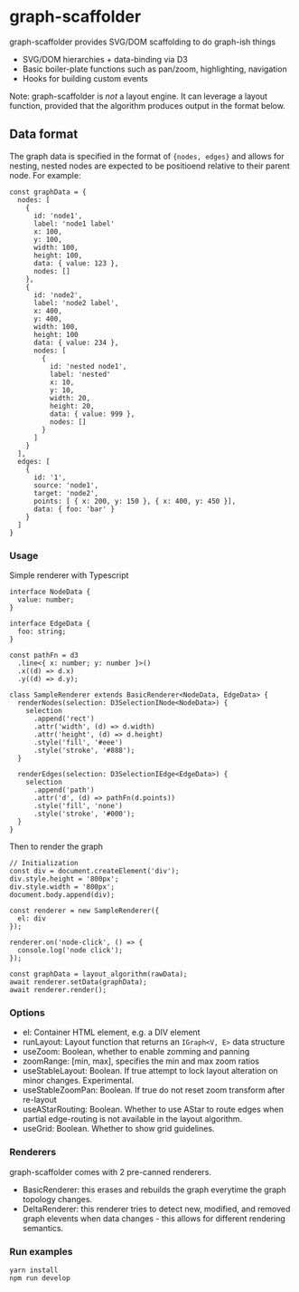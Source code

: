 # graph-scaffolder
graph-scaffolder provides SVG/DOM scaffolding to do graph-ish things
- SVG/DOM hierarchies + data-binding via D3
- Basic boiler-plate functions such as pan/zoom, highlighting, navigation
- Hooks for building custom events

Note: graph-scaffolder is _not_ a layout engine. It can leverage a layout function, provided that the algorithm produces output in the format below.


## Data format
The graph data is specified in the format of `{nodes, edges}` and allows for nesting, nested nodes are expected to be positioend relative to their parent node.  For example:

```
const graphData = {
  nodes: [
    {
      id: 'node1',
      label: 'node1 label'
      x: 100,
      y: 100,
      width: 100,
      height: 100,
      data: { value: 123 },
      nodes: []
    },
    {
      id: 'node2',
      label: 'node2 label',
      x: 400,
      y: 400,
      width: 100,
      height: 100
      data: { value: 234 },
      nodes: [
        {
          id: 'nested node1',
          label: 'nested'
          x: 10,
          y: 10,
          width: 20,
          height: 20,
          data: { value: 999 },
          nodes: []
        }
      ]
    }
  ],
  edges: [
    {
      id: '1',
      source: 'node1',
      target: 'node2',
      points: [ { x: 200, y: 150 }, { x: 400, y: 450 }],
      data: { foo: 'bar' }
    }
  ]
}
```

### Usage
Simple renderer with Typescript

```
interface NodeData {
  value: number;
}

interface EdgeData {
  foo: string;
}

const pathFn = d3
  .line<{ x: number; y: number }>()
  .x((d) => d.x)
  .y((d) => d.y);

class SampleRenderer extends BasicRenderer<NodeData, EdgeData> {
  renderNodes(selection: D3SelectionINode<NodeData>) {
    selection 
      .append('rect')
      .attr('width', (d) => d.width)
      .attr('height', (d) => d.height)
      .style('fill', '#eee')
      .style('stroke', '#888');
  }

  renderEdges(selection: D3SelectionIEdge<EdgeData>) {
    selection
      .append('path')
      .attr('d', (d) => pathFn(d.points))
      .style('fill', 'none')
      .style('stroke', '#000');
  }
}
```

Then to render the graph

```
// Initialization
const div = document.createElement('div');
div.style.height = '800px';
div.style.width = '800px';
document.body.append(div);

const renderer = new SampleRenderer({
  el: div
});

renderer.on('node-click', () => {
  console.log('node click');
});

const graphData = layout_algorithm(rawData);
await renderer.setData(graphData);
await renderer.render();
```

### Options
- el: Container HTML element, e.g. a DIV element
- runLayout: Layout function that returns an `IGraph<V, E>` data structure
- useZoom: Boolean, whether to enable zomming and panning
- zoomRange: [min, max], specifies the min and max zoom ratios
- useStableLayout: Boolean. If true attempt to lock layout alteration on minor changes. Experimental.
- useStableZoomPan: Boolean. If true do not reset zoom transform after re-layout
- useAStarRouting: Boolean. Whether to use AStar to route edges when partial edge-routing is not available in the layout algorithm.
- useGrid: Boolean. Whether to show grid guidelines.


### Renderers
graph-scaffolder comes with 2 pre-canned renderers. 
- BasicRenderer: this erases and rebuilds the graph everytime the graph topology changes.
- DeltaRenderer: this renderer tries to detect new, modified, and removed graph elevents when data changes - this allows for different rendering semantics.  


### Run examples
```
yarn install
npm run develop
```
